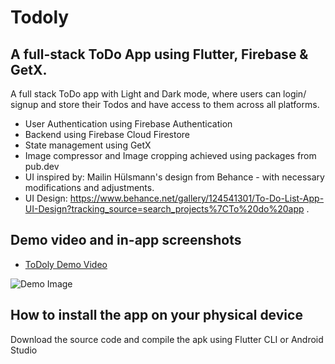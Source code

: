 # Todoly

## A full-stack ToDo App using Flutter, Firebase & GetX.

A full stack ToDo app with Light and Dark mode, where users can login/ signup and store their Todos and have access to them across all platforms.

* User Authentication using Firebase Authentication
* Backend using Firebase Cloud Firestore
* State management using GetX
* Image compressor and Image cropping achieved using packages from pub.dev
* UI inspired by: Mailin Hülsmann's design from Behance - with necessary modifications and adjustments.
* UI Design: https://www.behance.net/gallery/124541301/To-Do-List-App-UI-Design?tracking_source=search_projects%7CTo%20do%20app . 

## Demo video and in-app screenshots

* [ToDoly Demo Video](https://youtu.be/5tz1u_DJPsc)

![Demo Image](https://github.com/llKYOTOll/Todoly-ATodoApp/blob/master/assets/promotional_images/Screenshot%202022-06-20%20162005.png?raw=true)

## How to install the app on your physical device

Download the source code and compile the apk using Flutter CLI or Android Studio

